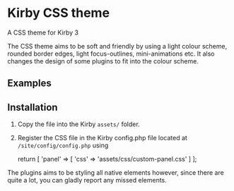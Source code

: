 # Kirby CSS theme
A CSS theme for Kirby 3

The CSS theme aims to be soft and friendly by using a light colour scheme, rounded border edges, light focus-outlines, mini-animations etc.
It also changes the design of some plugins to fit into the colour scheme.

## Examples



## Installation

1. Copy the file into the Kirby `assets/` folder.

2. Register the CSS file in the Kirby config.php file located at `/site/config/config.php` using

    return [
      'panel' => [
        'css' => 'assets/css/custom-panel.css'
      ]
    ];

The plugins aims to be styling all native elements however, since there are quite a lot, you can gladly report any missed elements.
